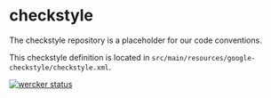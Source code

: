 # checkstyle
The checkstyle repository is a placeholder for our code conventions.

This checkstyle definition is located in `src/main/resources/google-checkstyle/checkstyle.xml`.

[![wercker status](https://app.wercker.com/status/6443cdb0b85bf86595bc575fec08b245/m "wercker status")](https://app.wercker.com/project/bykey/6443cdb0b85bf86595bc575fec08b245)
